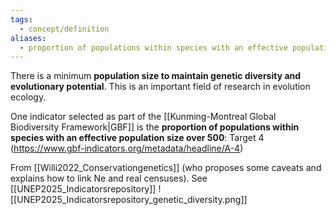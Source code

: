 ```yaml
---
tags:
  - concept/definition
aliases:
  - proportion of populations within species with an effective population size over 500
---
```

There is a minimum **population size to maintain genetic diversity and evolutionary potential**.
This is an important field of research in evolution ecology.

One indicator selected as part of the [[Kunming-Montreal Global Biodiversity Framework|GBF]] is the **proportion of populations within species with an effective population size over 500**:
Target 4 (https://www.gbf-indicators.org/metadata/headline/A-4)

From [[Willi2022_Conservationgenetics]] (who proposes some caveats and explains how to link Ne and real censuses).
See [[UNEP2025_Indicatorsrepository]]
![[UNEP2025_Indicatorsrepository_genetic_diversity.png]]